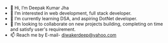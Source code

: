 - 👋 Hi, I’m Deepak Kumar Jha
- 👀 I’m interested in web development, full stack developer. 
- 🌱 I’m currently learning DSA, and aspiring DotNet developer.
- 💞️ I’m looking to collaborate on new projects building, completing on time and satisfy user's requirement.
- 📫 Reach me by E-mail- diwakerdeep@yahoo.com

<!---
diwakerdeep/diwakerdeep is a ✨ special ✨ repository because its `README.md` (this file) appears on your GitHub profile.
You can click the Preview link to take a look at your changes.
--->
